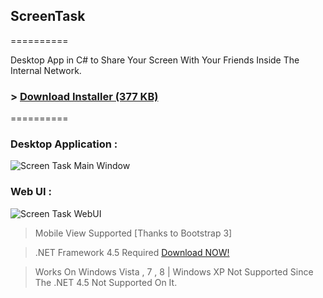 ## ScreenTask
==========

Desktop App in C# to Share Your Screen With Your Friends Inside The Internal Network.
### > [Download Installer (377 KB)](https://github.com/EslaMx7/ScreenTask/raw/master/Installer/ScreenTaskInstaller.exe)
==========
### Desktop Application : 
![Screen Task Main Window](https://raw2.github.com/EslaMx7/ScreenTask/master/ScreenTask/ScreenTaskMain.png)

### Web UI :
![Screen Task WebUI](https://raw2.github.com/EslaMx7/ScreenTask/master/ScreenTask/ScreenTaskWebUI.png)

> Mobile View Supported [Thanks to Bootstrap 3]

> .NET Framework 4.5 Required [Download NOW!](http://www.microsoft.com/en-eg/download/details.aspx?id=30653)

> Works On Windows Vista , 7 , 8 | Windows XP Not Supported Since The .NET 4.5 Not Supported On It.
